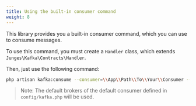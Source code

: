```yaml
---
title: Using the built-in consumer command
weight: 8
---
```


This library provides you a built-in consumer command, which you can use to consume messages.

To use this command, you must create a `Handler` class, which extends `Junges\Kafka\Contracts\Handler`.

Then, just use the following command:

```bash
php artisan kafka:consume --consumer=\\App\\Path\\To\\Your\\Consumer --topics=topic-to-consume
```

> Note: The default brokers of the default consumer defined in `config/kafka.php` will be used.
